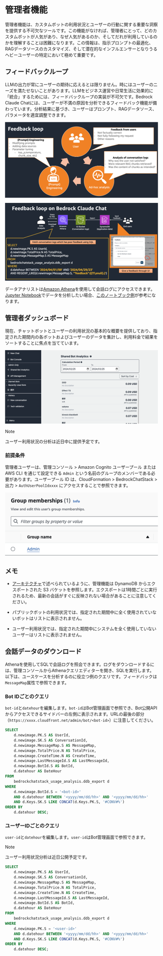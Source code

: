 # 管理者機能

管理者機能は、カスタムボットの利用状況とユーザーの行動に関する重要な洞察を提供する不可欠なツールです。この機能がなければ、管理者にとって、どのカスタムボットが人気があり、なぜ人気があるのか、そしてだれが利用しているのかを理解することは困難になります。この情報は、指示プロンプトの最適化、RAGデータソースのカスタマイズ、そして潜在的なインフルエンサーとなりうるヘビーユーザーの特定において極めて重要です。

## フィードバックループ

LLMの出力が常にユーザーの期待に応えるとは限りません。時にはユーザーのニーズを満たせないことがあります。LLMをビジネス運営や日常生活に効果的に「統合」するためには、フィードバックループの実装が不可欠です。Bedrock Claude Chatには、ユーザーが不満の原因を分析できるフィードバック機能が備わっています。分析結果に基づき、ユーザーはプロンプト、RAGデータソース、パラメータを適宜調整できます。

![](./imgs/feedback_loop.png)

![](./imgs/feedback-using-claude-chat.png)

データアナリストは[Amazon Athena](https://aws.amazon.com/jp/athena/)を使用して会話ログにアクセスできます。[Jupyter Notebook](https://jupyter.org/)でデータを分析したい場合、[このノートブック例](../examples/notebooks/feedback_analysis_example.ipynb)が参考になります。

## 管理者ダッシュボード

現在、チャットボットとユーザーの利用状況の基本的な概要を提供しており、指定された期間内の各ボットおよびユーザーのデータを集計し、利用料金で結果をソートすることに焦点を当てています。

![](./imgs/admin_bot_analytics.png)

> [!Note]
> ユーザー利用状況の分析は近日中に提供予定です。

### 前提条件

管理者ユーザーは、管理コンソール > Amazon Cognito ユーザープール または AWS CLI を通じて設定できる `Admin` という名前のグループのメンバーである必要があります。ユーザープール ID は、CloudFormation > BedrockChatStack > 出力 > `AuthUserPoolIdxxxx` にアクセスすることで参照できます。

![](./imgs/group_membership_admin.png)

## メモ

- [アーキテクチャ](../README.md#architecture)で述べられているように、管理機能は DynamoDB からエクスポートされた S3 バケットを参照します。エクスポートは1時間ごとに実行されるため、最新の会話がすぐに反映されない場合があることに注意してください。

- パブリックボットの利用状況では、指定された期間中に全く使用されていないボットはリストに表示されません。

- ユーザー利用状況では、指定された期間中にシステムを全く使用していないユーザーはリストに表示されません。

## 会話データのダウンロード

Athenaを使用してSQLで会話ログを照会できます。ログをダウンロードするには、管理コンソールからAthenaクエリエディターを開き、SQLを実行します。以下は、ユースケースを分析するのに役立つ例のクエリです。フィードバックは`MessageMap`属性で参照できます。

### Bot IDごとのクエリ

`bot-id`と`datehour`を編集します。`bot-id`はBot管理画面で参照でき、Bot公開APIからアクセスできるサイドバーの左側に表示されます。URLの最後の部分（`https://xxxx.cloudfront.net/admin/bot/<bot-id>`）に注意してください。

```sql
SELECT
    d.newimage.PK.S AS UserId,
    d.newimage.SK.S AS ConversationId,
    d.newimage.MessageMap.S AS MessageMap,
    d.newimage.TotalPrice.N AS TotalPrice,
    d.newimage.CreateTime.N AS CreateTime,
    d.newimage.LastMessageId.S AS LastMessageId,
    d.newimage.BotId.S AS BotId,
    d.datehour AS DateHour
FROM
    bedrockchatstack_usage_analysis.ddb_export d
WHERE
    d.newimage.BotId.S = '<bot-id>'
    AND d.datehour BETWEEN '<yyyy/mm/dd/hh>' AND '<yyyy/mm/dd/hh>'
    AND d.Keys.SK.S LIKE CONCAT(d.Keys.PK.S, '#CONV#%')
ORDER BY
    d.datehour DESC;
```

### ユーザーIDごとのクエリ

`user-id`と`datehour`を編集します。`user-id`はBot管理画面で参照できます。

> [!Note]
> ユーザー利用状況分析は近日公開予定です。

```sql
SELECT
    d.newimage.PK.S AS UserId,
    d.newimage.SK.S AS ConversationId,
    d.newimage.MessageMap.S AS MessageMap,
    d.newimage.TotalPrice.N AS TotalPrice,
    d.newimage.CreateTime.N AS CreateTime,
    d.newimage.LastMessageId.S AS LastMessageId,
    d.newimage.BotId.S AS BotId,
    d.datehour AS DateHour
FROM
    bedrockchatstack_usage_analysis.ddb_export d
WHERE
    d.newimage.PK.S = '<user-id>'
    AND d.datehour BETWEEN '<yyyy/mm/dd/hh>' AND '<yyyy/mm/dd/hh>'
    AND d.Keys.SK.S LIKE CONCAT(d.Keys.PK.S, '#CONV#%')
ORDER BY
    d.datehour DESC;
```